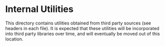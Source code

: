 # Internal Utilities

This directory contains utilities obtained from third party sources (see headers
in each file). It is expected that these utilities will be incorporated into
third party libraries over time, and will eventually be moved out of this
location.
